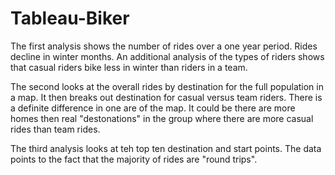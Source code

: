 # Tableau-Biker

The first analysis shows the number of rides over a one year period. Rides decline in winter months. An additional analysis of the types of riders shows that casual riders 
bike less in winter than riders in a team.

The second looks at the overall rides by destination for the full population in a map. It then breaks out destination for casual versus team riders. There is a definite 
difference in one are of the map. It could be there are more homes then real "destonations" in the group where there are more casual rides than team rides.

The third analysis looks at teh top ten destination and start points. The data points to the fact that the majority of rides are "round trips".
